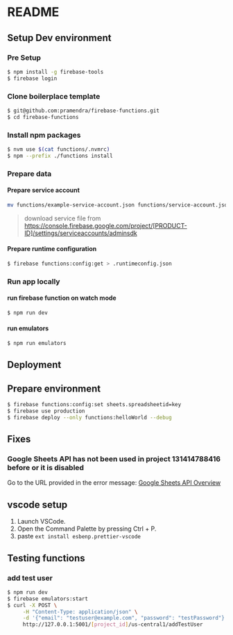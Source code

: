 # README

## Setup Dev environment

### Pre Setup

```bash
$ npm install -g firebase-tools
$ firebase login
```

### Clone boilerplace template

```bash
$ git@github.com:pramendra/firebase-functions.git
$ cd firebase-functions
```

### Install npm packages

```bash
$ nvm use $(cat functions/.nvmrc)
$ npm --prefix ./functions install
```

### Prepare data

#### Prepare service account

```bash
mv functions/example-service-account.json functions/service-account.json
```

> download service file from https://console.firebase.google.com/project/[PRODUCT-ID]/settings/serviceaccounts/adminsdk

#### Prepare runtime configuration

```bash
$ firebase functions:config:get > .runtimeconfig.json
```

### Run app locally

#### run firebase function on watch mode

```bash
$ npm run dev
```

#### run emulators

```bash
$ npm run emulators
```

## Deployment

## Prepare environment

```bash
$ firebase functions:config:set sheets.spreadsheetid=key
$ firebase use production
$ firebase deploy --only functions:helloWorld --debug

```

## Fixes

### Google Sheets API has not been used in project 131414788416 before or it is disabled

Go to the URL provided in the error message: [Google Sheets API Overview](https://console.developers.google.com/apis/api/sheets.googleapis.com/overview?project=131414788416)

## vscode setup

1. Launch VSCode.
2. Open the Command Palette by pressing Ctrl + P.
3. paste `ext install esbenp.prettier-vscode`

## Testing functions

### add test user

```bash
$ npm run dev
$ firebase emulators:start
$ curl -X POST \
     -H "Content-Type: application/json" \
     -d '{"email": "testuser@example.com", "password": "testPassword"}' \
     http://127.0.0.1:5001/[project_id]/us-central1/addTestUser
```
